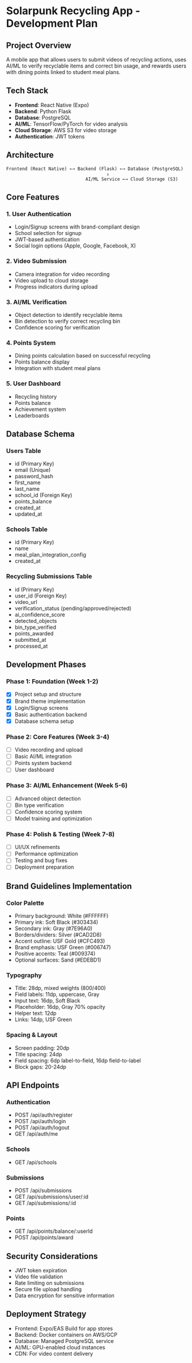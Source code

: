 # Solarpunk Recycling App - Development Plan

## Project Overview
A mobile app that allows users to submit videos of recycling actions, uses AI/ML to verify recyclable items and correct bin usage, and rewards users with dining points linked to student meal plans.

## Tech Stack
- **Frontend**: React Native (Expo)
- **Backend**: Python Flask
- **Database**: PostgreSQL
- **AI/ML**: TensorFlow/PyTorch for video analysis
- **Cloud Storage**: AWS S3 for video storage
- **Authentication**: JWT tokens

## Architecture
```
Frontend (React Native) ←→ Backend (Flask) ←→ Database (PostgreSQL)
                                      ↓
                              AI/ML Service ←→ Cloud Storage (S3)
```

## Core Features

### 1. User Authentication
- Login/Signup screens with brand-compliant design
- School selection for signup
- JWT-based authentication
- Social login options (Apple, Google, Facebook, X)

### 2. Video Submission
- Camera integration for video recording
- Video upload to cloud storage
- Progress indicators during upload

### 3. AI/ML Verification
- Object detection to identify recyclable items
- Bin detection to verify correct recycling bin
- Confidence scoring for verification

### 4. Points System
- Dining points calculation based on successful recycling
- Points balance display
- Integration with student meal plans

### 5. User Dashboard
- Recycling history
- Points balance
- Achievement system
- Leaderboards

## Database Schema

### Users Table
- id (Primary Key)
- email (Unique)
- password_hash
- first_name
- last_name
- school_id (Foreign Key)
- points_balance
- created_at
- updated_at

### Schools Table
- id (Primary Key)
- name
- meal_plan_integration_config
- created_at

### Recycling Submissions Table
- id (Primary Key)
- user_id (Foreign Key)
- video_url
- verification_status (pending/approved/rejected)
- ai_confidence_score
- detected_objects
- bin_type_verified
- points_awarded
- submitted_at
- processed_at

## Development Phases

### Phase 1: Foundation (Week 1-2)
- [x] Project setup and structure
- [x] Brand theme implementation
- [x] Login/Signup screens
- [x] Basic authentication backend
- [x] Database schema setup

### Phase 2: Core Features (Week 3-4)
- [ ] Video recording and upload
- [ ] Basic AI/ML integration
- [ ] Points system backend
- [ ] User dashboard

### Phase 3: AI/ML Enhancement (Week 5-6)
- [ ] Advanced object detection
- [ ] Bin type verification
- [ ] Confidence scoring system
- [ ] Model training and optimization

### Phase 4: Polish & Testing (Week 7-8)
- [ ] UI/UX refinements
- [ ] Performance optimization
- [ ] Testing and bug fixes
- [ ] Deployment preparation

## Brand Guidelines Implementation

### Color Palette
- Primary background: White (#FFFFFF)
- Primary ink: Soft Black (#303434)
- Secondary ink: Gray (#7E96A0)
- Borders/dividers: Silver (#CAD2D8)
- Accent outline: USF Gold (#CFC493)
- Brand emphasis: USF Green (#006747)
- Positive accents: Teal (#009374)
- Optional surfaces: Sand (#EDEBD1)

### Typography
- Title: 28dp, mixed weights (800/400)
- Field labels: 11dp, uppercase, Gray
- Input text: 16dp, Soft Black
- Placeholder: 16dp, Gray 70% opacity
- Helper text: 12dp
- Links: 14dp, USF Green

### Spacing & Layout
- Screen padding: 20dp
- Title spacing: 24dp
- Field spacing: 6dp label-to-field, 16dp field-to-label
- Block gaps: 20-24dp

## API Endpoints

### Authentication
- POST /api/auth/register
- POST /api/auth/login
- POST /api/auth/logout
- GET /api/auth/me

### Schools
- GET /api/schools

### Submissions
- POST /api/submissions
- GET /api/submissions/user/:id
- GET /api/submissions/:id

### Points
- GET /api/points/balance/:userId
- POST /api/points/award

## Security Considerations
- JWT token expiration
- Video file validation
- Rate limiting on submissions
- Secure file upload handling
- Data encryption for sensitive information

## Deployment Strategy
- Frontend: Expo/EAS Build for app stores
- Backend: Docker containers on AWS/GCP
- Database: Managed PostgreSQL service
- AI/ML: GPU-enabled cloud instances
- CDN: For video content delivery
